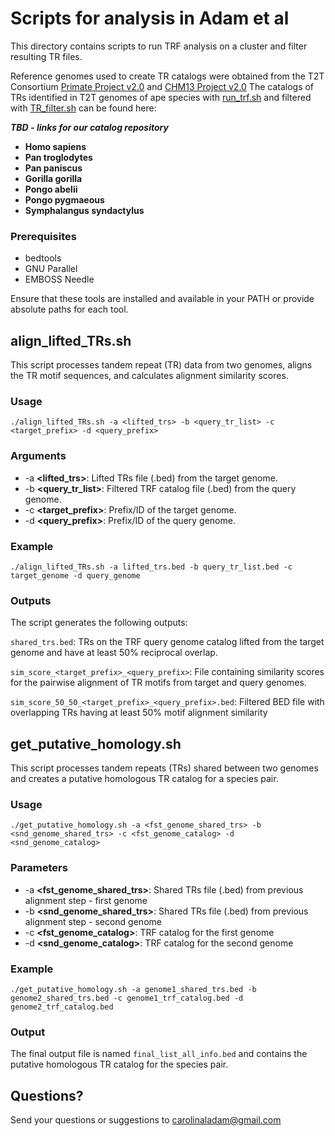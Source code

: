 # Scripts for analysis in Adam et al

This directory contains scripts to run TRF analysis on a cluster and filter resulting TR files.

Reference genomes used to create TR catalogs were obtained from the T2T Consortium [Primate Project v2.0](https://github.com/marbl/Primates?tab=readme-ov-file) and [CHM13 Project v2.0](https://github.com/marbl/CHM13)
The catalogs of TRs identified in T2T genomes of ape species with [run_trf.sh](https://github.com/caroladam/TR-evolution-analyses/blob/main/run_trf.sh) and filtered with [TR_filter.sh](https://github.com/caroladam/TR-evolution-analyses/blob/main/TR_filter.sh) can be found here: 

***TBD - links for our catalog repository***
- **Homo sapiens**
- **Pan troglodytes**
- **Pan paniscus**
- **Gorilla gorilla**
- **Pongo abelii**
- **Pongo pygmaeous**
- **Symphalangus syndactylus**

### Prerequisites
- bedtools
- GNU Parallel
- EMBOSS Needle

Ensure that these tools are installed and available in your PATH or provide absolute paths for each tool.

## align_lifted_TRs.sh

This script processes tandem repeat (TR) data from two genomes, aligns the TR motif sequences, and calculates alignment similarity scores. 

### Usage
`./align_lifted_TRs.sh -a <lifted_trs> -b <query_tr_list> -c <target_prefix> -d <query_prefix>`

### Arguments
- -a **<lifted_trs>**: Lifted TRs file (.bed) from the target genome.
- -b **<query_tr_list>**: Filtered TRF catalog file (.bed) from the query genome.
- -c **<target_prefix>**: Prefix/ID of the target genome.
- -d **<query_prefix>**: Prefix/ID of the query genome.

### Example
`./align_lifted_TRs.sh -a lifted_trs.bed -b query_tr_list.bed -c target_genome -d query_genome`

### Outputs
The script generates the following outputs:

`shared_trs.bed`: TRs on the TRF query genome catalog lifted from the target genome and have at least 50% reciprocal overlap.

`sim_score_<target_prefix>_<query_prefix>`: File containing similarity scores for the pairwise alignment of TR motifs from target and query genomes.

`sim_score_50_50_<target_prefix>_<query_prefix>.bed`: Filtered BED file with overlapping TRs having at least 50% motif alignment similarity

## get_putative_homology.sh

This script processes tandem repeats (TRs) shared between two genomes and creates a putative homologous TR catalog for a species pair.

### Usage
`./get_putative_homology.sh -a <fst_genome_shared_trs> -b <snd_genome_shared_trs> -c <fst_genome_catalog> -d <snd_genome_catalog>`

### Parameters
- -a **<fst_genome_shared_trs>**: Shared TRs file (.bed) from previous alignment step - first genome
- -b **<snd_genome_shared_trs>**: Shared TRs file (.bed) from previous alignment step - second genome
- -c **<fst_genome_catalog>**: TRF catalog for the first genome
- -d **<snd_genome_catalog>**: TRF catalog for the second genome

### Example
`./get_putative_homology.sh -a genome1_shared_trs.bed -b genome2_shared_trs.bed -c genome1_trf_catalog.bed -d genome2_trf_catalog.bed`

### Output
The final output file is named `final_list_all_info.bed` and contains the putative homologous TR catalog for the species pair.

## Questions?
Send your questions or suggestions to carolinaladam@gmail.com
